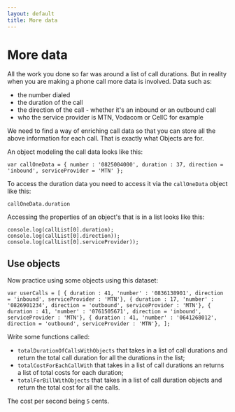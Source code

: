 ```yaml
---
layout: default
title: More data
---
```


# More data

All the work you done so far was around a list of call durations. But in reality when you are making a phone call more data is involved.
Data such as:

* the number dialed
* the duration of the call
* the direction of the call - whether it's an inbound or an outbound call
* who the service provider is MTN, Vodacom or CellC for example

We need to find a way of enriching call data so that you can store all the above information for each call. That is exactly what Objects are for.

An object modeling the call data looks like this:

`
var callOneData = {
    number : '0825004000',
    duration : 37,
    direction = 'inbound',
    serviceProvider = 'MTN'
};
`

To access the duration data you need to access it via the `callOneData` object like this:

`callOneData.duration`

Accessing the properties of an object's that is in a list looks like this:

`console.log(callList[0].duration);
console.log(callList[0].direction));
console.log(callList[0].serviceProvider));
`

## Use objects

Now practice using some objects using this dataset:

`var userCalls = [
    { duration : 41, 'number' : '0836138901', direction = 'inbound', serviceProvider : 'MTN'},
    { duration : 17, 'number' : '0826901234', direction = 'outbound', serviceProvider : 'MTN'},
    { duration : 41, 'number' : '0761505671', direction = 'inbound', serviceProvider : 'MTN'},
    { duration : 41, 'number' : '0641268012', direction = 'outbound', serviceProvider : 'MTN'},
];`

Write some functions called:

* `totalDurationOfCallsWithObjects` that takes in a list of call durations and return the total call duration for all the durations in the list;
* `totalCostForEachCallWith` that takes in a list of call durations an returns a list of total costs for each duration;
* `totalForBillWithObjects` that takes in a list of call duration objects and return the total cost for all the calls.

The cost per second being `5` cents.
